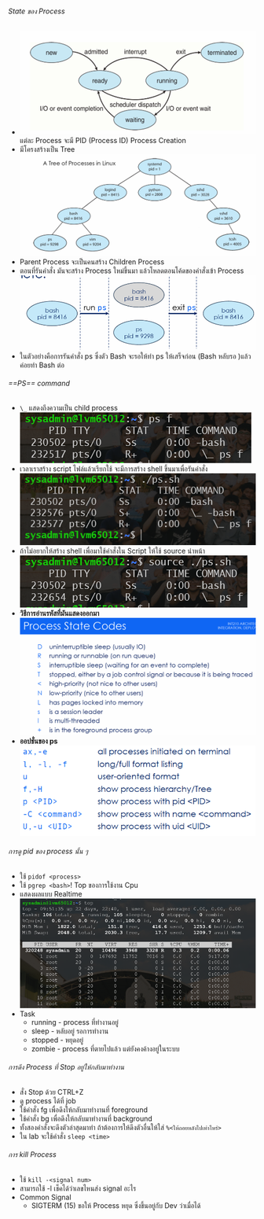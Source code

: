 ###### State ของ Process
- ![Pasted image 20240201120757.png](./Pasted%20image%2020240201120757.png)
แต่ละ Process จะมี PID (Process ID)
Process Creation
- มีโครงสร้างเป็น Tree![Pasted image 20240201121052.png](./Pasted%20image%2020240201121052.png)
- Parent Process จะเป็นคนสร้าง Children Process
- ตอนที่รันคำสั่ง มันจะสร้าง Process ใหม่ขึ้นมา แล้วโหลดตอนโค้ดของคำสั่งเข้า Process![Pasted image 20240201121338.png](./Pasted%20image%2020240201121338.png)
- ในตัวอย่างคือการรันคำสั่ง ps ซึ่งตัว Bash จะรอให้ทำ ps ให้เสร็จก่อน (Bash หลับรอ )แล้วค่อยทำ Bash ต่อ
###### ==PS== command
- `\_` แสดงถึงความเป็น child process ![Pasted image 20240201122345.png](./Pasted%20image%2020240201122345.png) 
- เวลาเราสร้าง script ไฟล์แล้วเรียกใช้ จะมีการสร้าง shell ขึ้นมาเพื่อรันคำสั่ง![Pasted image 20240201122936.png](./Pasted%20image%2020240201122936.png) 
- ถ้าไม่อยากให้สร้าง shell เพื่อมาใช้คำสั่งใน Script ให้ใช้ source นำหน้า![Pasted image 20240201123222.png](./Pasted%20image%2020240201123222.png)
- **วิธีการอ่านรหัสที่มันแสดงออกมา**![Pasted image 20240201123327.png](./Pasted%20image%2020240201123327.png)
- **ออปชั่นของ ps**![Pasted image 20240208092950.png](./Pasted%20image%2020240208092950.png)
###### การดู pid ของ process นั้น ๆ 
- ใช้ `pidof <process>`
- ใช้ `pgrep <bash>`! Top ของการใช้งาน Cpu
- แสดงผลแบบ Realtime![Pasted image 20240208095142.png](./Pasted%20image%2020240208095142.png)
- Task
	- running - process ที่ทำงานอยู่
	- sleep - หลับอยู่ รอการทำงาน
	- stopped - หยุดอยู่
	- zombie - process ที่ตายไปแล้ว แต่ยังคงค้างอยู่ในระบบ
###### การดึง Process ที่ Stop อยู่ให้กลับมาทำงาน
- สั่ง Stop ด้วย CTRL+Z
- ดู process ได้ที่ job
- ใช้คำสั่ง fg เพื่อดึงให้กลับมาทำงานที่ foreground
- ใช้คำสั่ง bg เพื่อดึงให้กลับมาทำงานที่ background
- ทั้งสองคำสั่งจะดึงตัวล่าสุดมาทำ ถ้าต้องการให้ดึงตัวอื่นให้ใส่ `%<ให้ถอยหลังไปเท่าไหร่>`
- ใน lab จะใช้คำสั่ง `sleep <time>`
###### การ kill Process
- ใช้ `kill -<signal num>`
- สามารถใช้ -l เช็คได้ว่าเลขไหนส่ง signal อะไร
- Common Signal
	- SIGTERM (15) ขอให้ Process หยุด ซึ่งขึ้นอยู่กับ Dev ว่าเมื่อได้